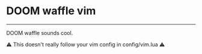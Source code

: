 # DOOM waffle vim
---
DOOM waffle sounds cool.

⚠️ This doesn't really follow your vim config in config/vim.lua ⚠️
